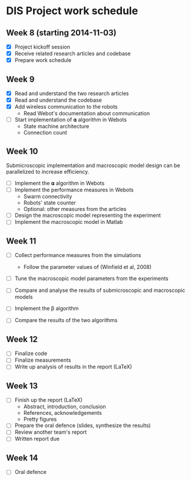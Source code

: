 DIS Project work schedule
=========================

Week 8 (starting 2014-11-03)
------

- [X] Project kickoff session
- [X] Receive related research articles and codebase
- [X] Prepare work schedule

Week 9
------

- [X] Read and understand the two research articles
- [X] Read and understand the codebase
- [X] Add wireless communication to the robots
  - Read Webot's documentation about communication
- [ ] Start implementation of 𝛂 algorithm in Webots
  - State machine architecture
  - Connection count

Week 10
-------

Submicroscopic implementation and macroscopic model design can be parallelized to increase efficiency.

- [ ] Implement the 𝛂 algorithm in Webots
- [ ] Implement the performance measures in Webots
  - Swarm connectivity
  - Robots' state counter
  - Optional: other measures from the articles
- [ ] Design the macroscopic model representing the experiment
- [ ] Implement the macroscopic model in Matlab

Week 11
-------

- [ ] Collect performance measures from the simulations
  - Follow the parameter values of (Winfield et al, 2008)
- [ ] Tune the macroscopic model parameters from the experiments
- [ ] Compare and analyse the results of submicroscopic and macroscopic models
- [ ] Implement the β algorithm
- [ ] Compare the results of the two algorithms


Week 12
-------

- [ ] Finalize code
- [ ] Finalize measurements
- [ ] Write up analysis of results in the report (LaTeX)

Week 13
-------

- [ ] Finish up the report (LaTeX)
  - Abstract, introduction, conclusion
  - References, acknowledgements
  - Pretty figures
- [ ] Prepare the oral defence (slides, synthesize the results)
- [ ] Review another team's report
- [ ] Written report due

Week 14
-------

- [ ] Oral defence
